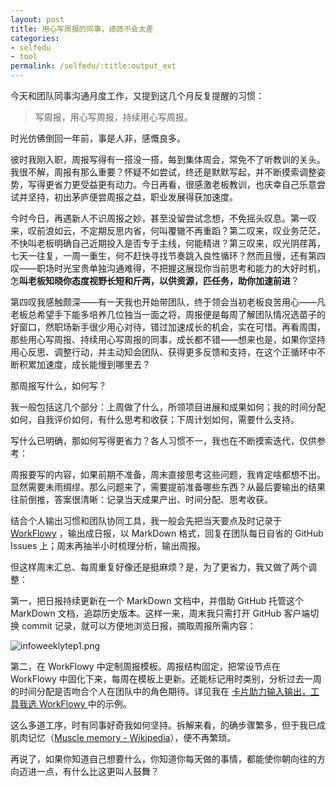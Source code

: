 ```yaml
---
layout: post
title: 用心写周报的同事，绩效不会太差
categories:
- selfedu
- tool
permalink: /selfedu/:title:output_ext
---
```






今天和团队同事沟通月度工作，又提到这几个月反复提醒的习惯：

<blockquote class="blockquote-center">写周报，用心写周报，持续用心写周报。</blockquote>

时光仿佛倒回一年前，事是人非，感慨良多。

彼时我刚入职，周报写得有一搭没一搭，每到集体周会，常免不了听教训的关头。我很不解，周报有那么重要？怀疑不如尝试，终还是默默写起，并不断摸索调整姿势，写得更省力更受益更有动力。今日再看，很感激老板教训，也庆幸自己乐意尝试并坚持，初出茅庐便尝周报之益，职业发展得获加速度。

今时今日，再遇新人不识周报之妙，甚至没留尝试念想，不免摇头叹息。<!-- more -->第一叹来，叹前浪如云，不定期反思内省，何叫覆辙不再重蹈？第二叹来，叹业务茫茫，不快叫老板明确自己近期投入是否专于主线，何能精进？第三叹来，叹光阴荏苒，七天一往复，一周一重生，何不赶快寻找节奏跳入良性循环？然而且慢，还有第四叹——职场时光宝贵单独沟通难得，不把握这展现你当前思考和能力的大好时机，怎**叫老板知晓你态度视野长短和斤两，以供资源，匹任务，助你加速前进**？

第四叹我感触颇深——有一天我也开始带团队，终于领会当初老板良苦用心——凡老板总希望手下能多培养几位独当一面之将，周报便是每周了解团队情况选苗子的好窗口，然职场新手很少用心对待，错过加速成长的机会，实在可惜。再看周围，那些用心写周报、持续用心写周报的同事，成长都不错——想来也是，如果你坚持用心反思、调整行动，并主动知会团队、获得更多反馈和支持，在这个正循环中不断积累加速度，成长能慢到哪里去？

那周报写什么，如何写？

我一般包括这几个部分：上周做了什么，所领项目进展和成果如何；我的时间分配如何，自我评价如何，有什么思考和收获；下周计划如何，需要什么支持。

写什么已明确，那如何写得更省力？各人习惯不一，我也在不断摸索迭代，仅供参考：

周报要写的内容，如果前期不准备，周末直接思考这些问题，我肯定啥都想不出。显然需要未雨绸缪。那么问题来了，需要提前准备哪些东西？从最后要输出的结果往前倒推，答案很清晰：记录当天成果产出、时间分配、思考收获。

结合个人输出习惯和团队协同工具，我一般会先把当天要点及时记录于 [WorkFlowy](https://workflowy.com/) ，输出成日报，以 MarkDown 格式，回复在团队每日自省的 GitHub  Issues 上；周末再抽半小时梳理分析，输出周报。

但这样周末汇总、每周重复好像还是挺麻烦？是，为了更省力，我又做了两个调整：


第一，把日报持续更新在一个 MarkDown 文档中，并借助 GitHub 托管这个 MarkDown 文档，追踪历史版本。这样一来，周末我只需打开 GitHub 客户端切换 commit 记录，就可以方便地浏览日报，摘取周报所需内容：


![infoweeklytep1.png](http://ishanshan.zoomquiet.top/share/infoweeklytep1.png?imageView2/2/w/350)

第二，在 WorkFlowy 中定制周报模板。周报结构固定，把常设节点在 WorkFlowy 中固化下来，每周在模板上更新。还能标记用时类别，分析过去一周的时间分配是否吻合个人在团队中的角色期待。详见我在 [卡片助力输入输出，工具我选 WorkFlowy ](https://ishanshan.im/selfedu/HbOutputOwetoWorkFlowy.html) 中的示例。


这么多道工序，时有同事好奇我如何坚持。拆解来看，的确步骤繁多，但于我已成肌肉记忆（[Muscle memory - Wikipedia](https://en.wikipedia.org/wiki/Muscle_memory)），便不再繁琐。

再说了，如果你知道自己想要什么，你知道你每天做的事情，都能使你朝向往的方向迈进一点，有什么比这更叫人鼓舞？
